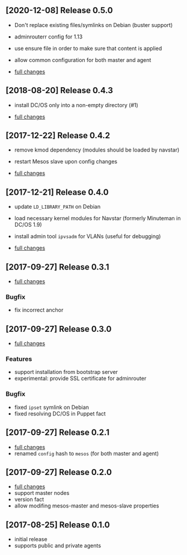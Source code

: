 ## [2020-12-08] Release 0.5.0

 * Don't replace existing files/symlinks on Debian (buster support)
 * adminrouterr config for 1.13
 * use ensure file in order to make sure that content is applied
 * allow common configuration for both master and agent

 * [full changes](https://github.com/deric/puppet-dcos/compare/v0.4.3...v0.5.0)


## [2018-08-20] Release 0.4.3
 * install DC/OS only into a non-empty directory (#1)

 * [full changes](https://github.com/deric/puppet-dcos/compare/v0.4.2...v0.4.3)

## [2017-12-22] Release 0.4.2
 * remove kmod dependency (modules should be loaded by navstar)
 * restart Mesos slave upon config changes

 * [full changes](https://github.com/deric/puppet-dcos/compare/v0.4.0...v0.4.2)

## [2017-12-21] Release 0.4.0
 * update `LD_LIBRARY_PATH` on Debian
 * load necessary kernel modules for Navstar (formerly Minuteman in DC/OS 1.9)
 * install admin tool `ipvsadm` for VLANs (useful for debugging)

 * [full changes](https://github.com/deric/puppet-dcos/compare/v0.3.1...v0.4.0)

## [2017-09-27] Release 0.3.1
 * [full changes](https://github.com/deric/puppet-dcos/compare/v0.3.0...v0.3.1)

### Bugfix
 * fix incorrect anchor

## [2017-09-27] Release 0.3.0
 * [full changes](https://github.com/deric/puppet-dcos/compare/v0.2.1...v0.3.0)

### Features
 * support installation from bootstrap server
 * experimental: provide SSL certificate for adminrouter

### Bugfix
 * fixed `ipset` symlink on Debian
 * fixed resolving DC/OS in Puppet fact

## [2017-09-27] Release 0.2.1
 * [full changes](https://github.com/deric/puppet-dcos/compare/v0.2.0...v0.2.1)
 * renamed `config` hash to `mesos` (for both master and agent)

## [2017-09-27] Release 0.2.0

 * [full changes](https://github.com/deric/puppet-dcos/compare/v0.1.0...v0.2.0)
 * support master nodes
 * version fact
 * allow modifing mesos-master and mesos-slave properties

## [2017-08-25] Release 0.1.0

 * initial release
 * supports public and private agents
